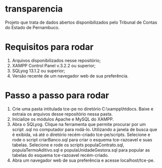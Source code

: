 # transparencia
Projeto que trata de dados abertos disponibilizados pelo Tribunal de Contas do Estado de Pernambuco.

# Requisitos para rodar
1. Arquivos disponibilizados nesse repositório;
2. XAMPP Control Panel v.3.2.2 ou superior;
3. SQLyog 13.1.2 ou superior;
4. Versão recente de um navegador web de sua preferência.

# Passo a passo para rodar
1. Crie uma pasta intitulada tce-pe no diretório C:\xampp\htdocs. Baixe e extraia os arquivos desse repositório nessa pasta.
2. Inicialize os módulos Apache e MySQL do XAMPP.
3. Abra o SQLyog. Clique na ferramenta que permite procurar por um script .sql no computador para rodá-lo. Utilizando a janela de busca que é exibida, vá até o diretório recém-criado tce-pe/scripts. Selecione e rode o script criarBanco.sql para criar o esquema tce-razoavel e suas tabelas. Selecione e rode os scripts populaContrato.sql, populaTermoAditivo.sql e populaUnidadeGestora.sql para popular as tabelas do esquema tce-razoavel recém-criado.
4. Abra um navegador web de sua preferência e acesse localhost/tce-pe.
